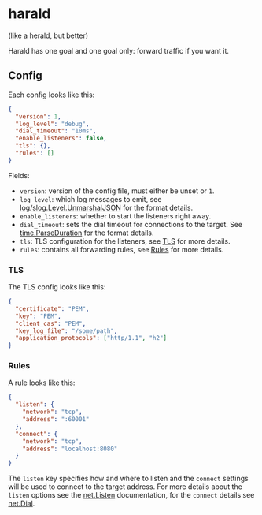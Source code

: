 # harald
(like a herald, but better)

Harald has one goal and one goal only: forward traffic if you want it.

## Config

Each config looks like this:
```json
{
  "version": 1,
  "log_level": "debug",
  "dial_timeout": "10ms",
  "enable_listeners": false,
  "tls": {},
  "rules": []
}
```
Fields:
- `version`: version of the config file, must either be unset or `1`.
- `log_level`: which log messages to emit, see [log/slog.Level.UnmarshalJSON](https://pkg.go.dev/log/slog#Level.UnmarshalJSON) for the format details.
- `enable_listeners`: whether to start the listeners right away.
- `dial_timeout`: sets the dial timeout for connections to the target. See [time.ParseDuration](https://pkg.go.dev/time#ParseDuration) for the format details.
- `tls`: TLS configuration for the listeners, see [TLS](#TLS) for more details.
- `rules`: contains all forwarding rules, see [Rules](#Rules) for more details.

### TLS

The TLS config looks like this:
```json
{
  "certificate": "PEM",
  "key": "PEM",
  "client_cas": "PEM",
  "key_log_file": "/some/path",
  "application_protocols": ["http/1.1", "h2"]
}
```

### Rules

A rule looks like this:
```json
{
  "listen": {
    "network": "tcp",
    "address": ":60001"
  },
  "connect": {
    "network": "tcp",
    "address": "localhost:8080"
  }
}
```

The `listen` key specifies how and where to listen and the `connect` settings will be used to connect to the target address. For more details about the `listen` options see the [net.Listen](https://pkg.go.dev/net#Listen) documentation, for  the `connect` details see [net.Dial](https://pkg.go.dev/net#Dial).

